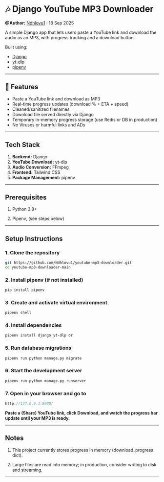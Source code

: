 # 🎶 Django YouTube MP3 Downloader

**@Author:** [Ndhlovu1](https://github.com/Ndhlovu1) : 18 Sep 2025


A simple Django app that lets users paste a YouTube link and download the audio as an MP3, with progress tracking and a download button.

Built using:
- [Django](https://www.djangoproject.com/)
- [yt-dlp](https://github.com/yt-dlp/yt-dlp)
- [pipenv](https://pipenv.pypa.io/)

---

## 🚀 Features
- Paste a YouTube link and download as MP3
- Real-time progress updates (download % + ETA + speed)
- Cleaned/sanitized filenames
- Download file served directly via Django
- Temporary in-memory progress storage (use Redis or DB in production)
- No Viruses or harmful links and ADs
---

## Tech Stack

1. **Backend:** Django  
2. **YouTube Download:** yt-dlp  
3. **Audio Conversion:** FFmpeg  
4. **Frontend:** Tailwind CSS  
5. **Package Management:** pipenv
---

## Prerequisites

1. Python 3.8+

2. Pipenv, (see steps below)
---

## Setup Instructions

### 1. Clone the repository
```bash
git https://github.com/Ndhlovu1/youtube-mp3-downloader.git
cd youtube-mp3-downloader-main
```

### 2. Install pipenv (if not installed)

```bash
pip install pipenv
```

### 3. Create and activate virtual environment

```bash
pipenv shell
```

### 4. Install dependencies

```bash
pipenv install django yt-dlp or
```

### 5. Run database migrations

```bash
pipenv run python manage.py migrate
```

### 6. Start the development server

```bash
pipenv run python manage.py runserver
```

### 7. Open in your browser and go to 

```cpp
http://127.0.0.1:8000/
```

**Paste a (Share) YouTube link, click Download, and watch the progress bar update until your MP3 is ready.**

---

## Notes

1. This project currently stores progress in memory (download_progress dict). 

2. Large files are read into memory; in production, consider writing to disk and streaming.
---


